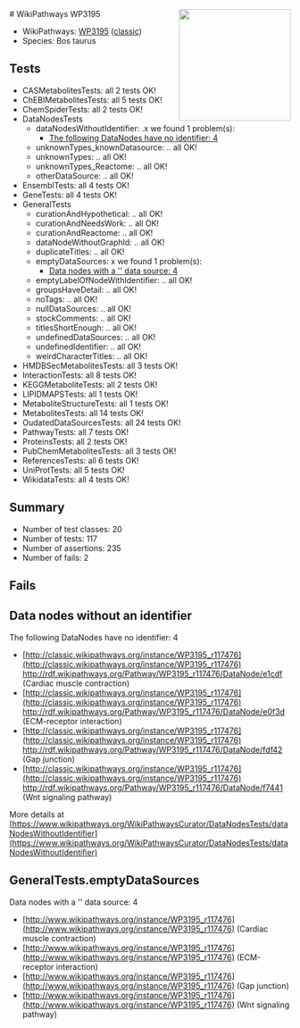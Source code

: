 <img style="float: right; width: 200px" src="https://upload.wikimedia.org/wikipedia/commons/thumb/8/83/Wplogo_with_text_500.png/640px-Wplogo_with_text_500.png" />
# WikiPathways WP3195

* WikiPathways: [WP3195](https://wikipathways.org/pathways/WP3195) ([classic](https://classic.wikipathways.org/instance/WP3195))
* Species: Bos taurus
## Tests
* CASMetabolitesTests: all 2 tests OK!
* ChEBIMetabolitesTests: all 5 tests OK!
* ChemSpiderTests: all 2 tests OK!
* DataNodesTests
    * dataNodesWithoutIdentifier: .x we found 1 problem(s):
        * [The following DataNodes have no identifier: 4](#d2d32fa3)
    * unknownTypes_knownDatasource: .. all OK!
    * unknownTypes: .. all OK!
    * unknownTypes_Reactome: .. all OK!
    * otherDataSource: .. all OK!
* EnsemblTests: all 4 tests OK!
* GeneTests: all 4 tests OK!
* GeneralTests
    * curationAndHypothetical: .. all OK!
    * curationAndNeedsWork: .. all OK!
    * curationAndReactome: .. all OK!
    * dataNodeWithoutGraphId: .. all OK!
    * duplicateTitles: .. all OK!
    * emptyDataSources: x we found 1 problem(s):
        * [Data nodes with a '' data source: 4](#3d121fcf)
    * emptyLabelOfNodeWithIdentifier: .. all OK!
    * groupsHaveDetail: .. all OK!
    * noTags: .. all OK!
    * nullDataSources: .. all OK!
    * stockComments: .. all OK!
    * titlesShortEnough: .. all OK!
    * undefinedDataSources: .. all OK!
    * undefinedIdentifier: .. all OK!
    * weirdCharacterTitles: .. all OK!
* HMDBSecMetabolitesTests: all 3 tests OK!
* InteractionTests: all 8 tests OK!
* KEGGMetaboliteTests: all 2 tests OK!
* LIPIDMAPSTests: all 1 tests OK!
* MetaboliteStructureTests: all 1 tests OK!
* MetabolitesTests: all 14 tests OK!
* OudatedDataSourcesTests: all 24 tests OK!
* PathwayTests: all 7 tests OK!
* ProteinsTests: all 2 tests OK!
* PubChemMetabolitesTests: all 3 tests OK!
* ReferencesTests: all 6 tests OK!
* UniProtTests: all 5 tests OK!
* WikidataTests: all 4 tests OK!


## Summary

* Number of test classes: 20
* Number of tests: 117
* Number of assertions: 235
* Number of fails: 2

## Fails

<a name="d2d32fa3" />

## Data nodes without an identifier

The following DataNodes have no identifier: 4

* [http://classic.wikipathways.org/instance/WP3195_r117476](http://classic.wikipathways.org/instance/WP3195_r117476) http://rdf.wikipathways.org/Pathway/WP3195_r117476/DataNode/e1cdf (Cardiac muscle contraction)
* [http://classic.wikipathways.org/instance/WP3195_r117476](http://classic.wikipathways.org/instance/WP3195_r117476) http://rdf.wikipathways.org/Pathway/WP3195_r117476/DataNode/e0f3d (ECM-receptor interaction)
* [http://classic.wikipathways.org/instance/WP3195_r117476](http://classic.wikipathways.org/instance/WP3195_r117476) http://rdf.wikipathways.org/Pathway/WP3195_r117476/DataNode/fdf42 (Gap junction)
* [http://classic.wikipathways.org/instance/WP3195_r117476](http://classic.wikipathways.org/instance/WP3195_r117476) http://rdf.wikipathways.org/Pathway/WP3195_r117476/DataNode/f7441 (Wnt signaling pathway)


More details at [https://www.wikipathways.org/WikiPathwaysCurator/DataNodesTests/dataNodesWithoutIdentifier](https://www.wikipathways.org/WikiPathwaysCurator/DataNodesTests/dataNodesWithoutIdentifier)

<a name="3d121fcf" />

## GeneralTests.emptyDataSources

Data nodes with a '' data source: 4

* [http://www.wikipathways.org/instance/WP3195_r117476](http://www.wikipathways.org/instance/WP3195_r117476) (Cardiac muscle contraction)
* [http://www.wikipathways.org/instance/WP3195_r117476](http://www.wikipathways.org/instance/WP3195_r117476) (ECM-receptor interaction)
* [http://www.wikipathways.org/instance/WP3195_r117476](http://www.wikipathways.org/instance/WP3195_r117476) (Gap junction)
* [http://www.wikipathways.org/instance/WP3195_r117476](http://www.wikipathways.org/instance/WP3195_r117476) (Wnt signaling pathway)


